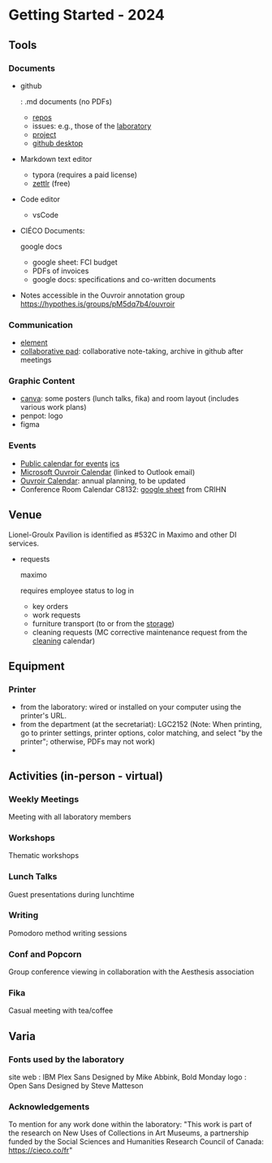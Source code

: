 # Getting Started - 2024

## Tools

### Documents

- github

  : .md documents (no PDFs)

  - [repos](https://github.com/ouvroir)
  - issues: e.g., those of the [laboratory](https://github.com/ouvroir/labouvroir/issues)
  - [project](https://github.com/orgs/ouvroir/projects/1)
  - [github desktop](https://desktop.github.com/)

- Markdown text editor

  - typora (requires a paid license)
  - [zettlr](https://www.zettlr.com/) (free)

- Code editor

  - vsCode

- CIÉCO Documents: 

  google docs

  - google sheet: FCI budget
  - PDFs of invoices
  - google docs: specifications and co-written documents

- Notes accessible in the Ouvroir annotation group https://hypothes.is/groups/pM5dq7b4/ouvroir

### Communication

- [element](element.io/)
- [collaborative pad](https://pad.libreon.fr/8l43Dw3oTUK9ZG5tqX5Usw#): collaborative note-taking, archive in github after meetings

### Graphic Content

- [canva](canva.com/): some posters (lunch talks, fika) and room layout (includes various work plans)
- penpot: logo
- figma

### Events

- [Public calendar for events](https://calendar.google.com/calendar/embed?src=labouvroir%40gmail.com&ctz=America%2FToronto) [ics](https://calendar.google.com/calendar/ical/labouvroir%40gmail.com/public/basic.ics)
- [Microsoft Ouvroir Calendar](https://outlook.office365.com/owa/calendar/00612925e3e44352a2fecda3cc840ee0@umontreal.ca/c2e6e5f6a7264c3b99fb9f6ef3f69b617923860242817213963/calendar.ics) (linked to Outlook email)
- [Ouvroir Calendar](https://github.com/ouvroir/labouvroir/blob/main/calendrier.md): annual planning, to be updated
- Conference Room Calendar C8132: [google sheet](https://docs.google.com/spreadsheets/d/1eyWN2qtfXiWGzQESRjXJAXzpsEp5Cc756iMJHbkQsIU/edit#gid=1022365906) from CRIHN

## Venue

Lionel-Groulx Pavilion is identified as #532C in Maximo and other DI services.

- requests 

  maximo

   requires employee status to log in

  - key orders
  - work requests
  - furniture transport (to or from the [storage](https://di.umontreal.ca/services/mobilier-usage/))
  - cleaning requests (MC corrective maintenance request from the [cleaning](https://di.umontreal.ca/services/entretien-menager/#c661202) calendar)

## Equipment

### **Printer**

- from the laboratory: wired or installed on your computer using the printer's URL.
- from the department (at the secretariat): LGC2152 (Note: When printing, go to printer settings, printer options, color matching, and select "by the printer"; otherwise, PDFs may not work)
- 

## Activities (in-person - virtual)

### Weekly Meetings

Meeting with all laboratory members

### Workshops

Thematic workshops

### Lunch Talks

Guest presentations during lunchtime

### Writing

Pomodoro method writing sessions

### Conf and Popcorn

Group conference viewing in collaboration with the Aesthesis association

### Fika

Casual meeting with tea/coffee

## Varia

### Fonts used by the laboratory
site web : IBM Plex Sans Designed by Mike Abbink, 
Bold Monday logo : Open Sans Designed by Steve Matteson

### **Acknowledgements**

To mention for any work done within the laboratory: "This work is part of the research on New Uses of Collections in Art Museums, a partnership funded by the Social Sciences and Humanities Research Council of Canada: https://cieco.co/fr"
